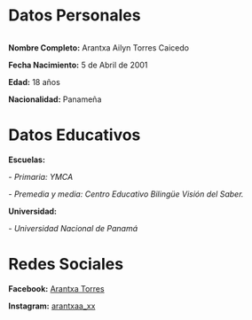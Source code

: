 <h1>Datos Personales</h1>

<p><img src=" ">
<p><strong>Nombre Completo:</strong> Arantxa Ailyn Torres Caicedo 
<p><strong>Fecha Nacimiento:</strong> 5 de Abril de 2001
<p><strong>Edad:</strong> 18 años
<p><strong>Nacionalidad:</strong> Panameña 

<h1>Datos Educativos</h1>
<p><strong>Escuelas:</strong><p>
<p><em>- Primaria: YMCA </em>
<p><em>- Premedia y media: Centro Educativo Bilingüe Visión del Saber. </em>
<p><strong>Universidad:</strong>
<P><em>- Universidad Nacional de Panamá</em>
<h1>Redes Sociales</h1>
<p><strong>Facebook:</strong> <a href="https://www.facebook.com/arantxa.torres.980">Arantxa Torres</a>
<p><strong>Instagram:</strong> <a href="https://www.instagram.com/arantxaa_xx/">arantxaa_xx</a>

